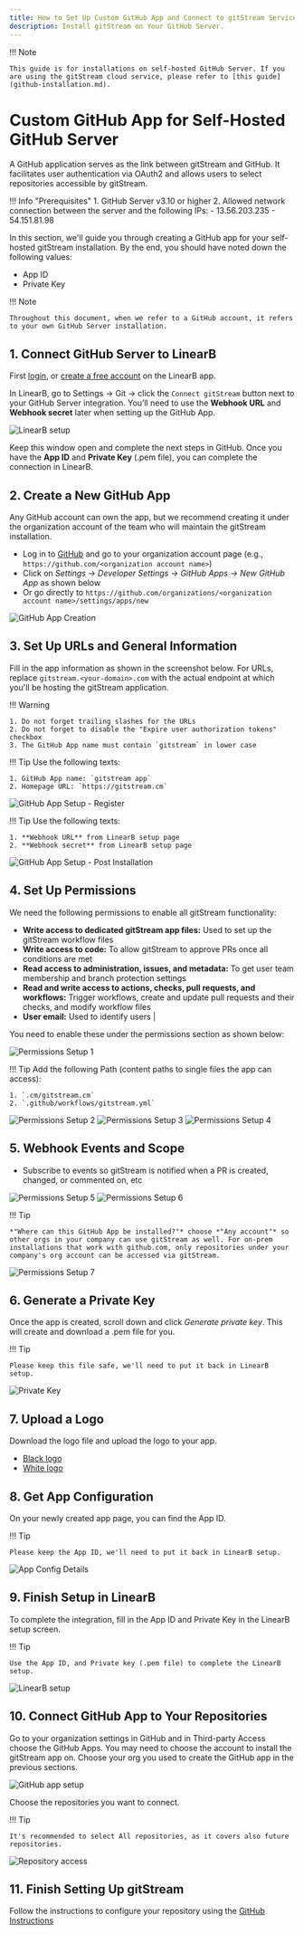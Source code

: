 ```yaml
---
title: How to Set Up Custom GitHub App and Connect to gitStream Services
description: Install gitStream on Your GitHub Server.
---
```


!!! Note

    This guide is for installations on self-hosted GitHub Server. If you are using the gitStream cloud service, please refer to [this guide](github-installation.md).

# Custom GitHub App for Self-Hosted GitHub Server

A GitHub application serves as the link between gitStream and GitHub. It facilitates user authentication via OAuth2 and allows users to select repositories accessible by gitStream.

!!! Info "Prerequisites"
    1. GitHub Server v3.10 or higher
    2. Allowed network connection between the server and the following IPs:
        - 13.56.203.235
        - 54.151.81.98

In this section, we'll guide you through creating a GitHub app for your self-hosted gitStream installation. By the end, you should have noted down the following values:

* App ID
* Private Key

!!! Note

    Throughout this document, when we refer to a GitHub account, it refers to your own GitHub Server installation.

## 1. Connect GitHub Server to LinearB

First <a href="https://app.linearb.io/login" target="_blank">login</a>, or <a href="https://app.linearb.io/sign-up" target="_blank">create a free account</a> on the LinearB app.

In LinearB, go to Settings -> Git -> click the `Connect gitStream` button next to your GitHub Server integration. You’ll need to use the **Webhook URL** and **Webhook secret** later when setting up the GitHub App.

![LinearB setup](screenshots/setup-linearb-github-server-step-1.png)

Keep this window open and complete the next steps in GitHub. Once you have the **App ID** and **Private Key** (.pem file), you can complete the connection in LinearB.

## 2. Create a New GitHub App

Any GitHub account can own the app, but we recommend creating it under the organization account of the team who will maintain the gitStream installation.

- Log in to [GitHub](https://github.com/) and go to your organization account page (e.g., `https://github.com/<organization account name>`)
- Click on *Settings -> Developer Settings -> GitHub Apps -> New GitHub App* as shown below
- Or go directly to `https://github.com/organizations/<organization account name>/settings/apps/new`

![GitHub App Creation](screenshots/create-new-github-app.png)

## 3. Set Up URLs and General Information

Fill in the app information as shown in the screenshot below. For URLs, replace `gitstream.<your-domain>.com` with the actual endpoint at which you'll be hosting the gitStream application.

!!! Warning

    1. Do not forget trailing slashes for the URLs
    2. Do not forget to disable the "Expire user authorization tokens" checkbox
    3. The GitHub App name must contain `gitstream` in lower case

!!! Tip
    Use the following texts:

    1. GitHub App name: `gitstream app`
    2. Homepage URL: `https://gitstream.cm`

![GitHub App Setup - Register](screenshots/create-new-github-app-setup-register.png)

!!! Tip
    Use the following texts:

    1. **Webhook URL** from LinearB setup page
    2. **Webhook secret** from LinearB setup page

![GitHub App Setup - Post Installation](screenshots/create-new-github-app-setup-post-installation.png)

## 4. Set Up Permissions

We need the following permissions to enable all gitStream functionality:

- **Write access to dedicated gitStream app files:** Used to set up the gitStream workflow files
- **Write access to code:** To allow gitStream to approve PRs once all conditions are met
- **Read access to administration, issues, and metadata:** To get user team membership and branch protection settings
- **Read and write access to actions, checks, pull requests, and workflows:** Trigger workflows, create and update pull requests and their checks, and modify workflow files
- **User email:** Used to identify users                                       |

You need to enable these under the permissions section as shown below:

![Permissions Setup 1](screenshots/create-new-github-app-setup-permissions-1.png)

!!! Tip
    Add the following Path (content paths to single files the app can access):

    1. `.cm/gitstream.cm`
    2. `.github/workflows/gitstream.yml`

![Permissions Setup 2](screenshots/create-new-github-app-setup-permissions-2.png)
![Permissions Setup 3](screenshots/create-new-github-app-setup-permissions-3.png)
![Permissions Setup 4](screenshots/create-new-github-app-setup-permissions-4.png)

## 5. Webhook Events and Scope

* Subscribe to events so gitStream is notified when a PR is created, changed, or commented on, etc

![Permissions Setup 5](screenshots/create-new-github-app-setup-permissions-5.png)
![Permissions Setup 6](screenshots/create-new-github-app-setup-permissions-6.png)

!!! Tip

    *"Where can this GitHub App be installed?"* choose *"Any account"* so other orgs in your company can use gitStream as well. For on-prem installations that work with github.com, only repositories under your company's org account can be accessed via gitStream.

![Permissions Setup 7](screenshots/create-new-github-app-setup-permissions-7.png)

## 6. Generate a Private Key

Once the app is created, scroll down and click *Generate private key*. This will create and download a .pem file for you.

!!! Tip

    Please keep this file safe, we'll need to put it back in LinearB setup.

![Private Key](screenshots/create-new-github-app-pkey.png)

## 7. Upload a Logo

Download the logo file and upload the logo to your app.

- [Black logo](assets/gitstream-black.png)
- [White logo](assets/gitstream-white.png)

## 8. Get App Configuration

On your newly created app page, you can find the App ID.

!!! Tip

    Please keep the App ID, we'll need to put it back in LinearB setup.

![App Config Details](screenshots/create-new-github-app-config.png)

## 9. Finish Setup in LinearB

To complete the integration, fill in the App ID and Private Key in the LinearB setup screen.

!!! Tip

    Use the App ID, and Private key (.pem file) to complete the LinearB setup.

![LinearB setup](screenshots/setup-linearb-github-server-step-2.png)

## 10. Connect GitHub App to Your Repositories

Go to your organization settings in GitHub and in Third-party Access choose the GitHub Apps. You may need to choose the account to install the gitStream app on. Choose your org you used to create the GitHub app in the previous sections.

![GitHub app setup](screenshots/setup-new-github-app.png)

Choose the repositories you want to connect.

!!! Tip

    It's recommended to select All repositories, as it covers also future repositories.

![Repository access](screenshots/choose-repo-access-for-new-github-app.png)

## 11. Finish Setting Up gitStream

Follow the instructions to configure your repository using the [GitHub Instructions](github-installation.md)
